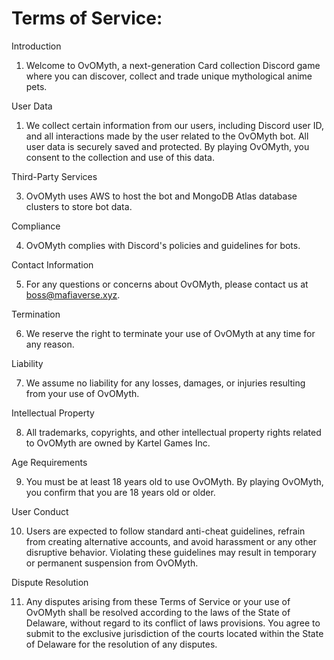 # Terms of Service:

Introduction

1. Welcome to OvOMyth, a next-generation Card collection Discord game where you can discover, collect and trade unique mythological anime pets. 

User Data



1. We collect certain information from our users, including Discord user ID, and all interactions made by the user related to the OvOMyth bot. All user data is securely saved and protected. By playing OvOMyth, you consent to the collection and use of this data.

Third-Party Services



3. OvOMyth uses AWS to host the bot and MongoDB Atlas database clusters to store bot data.

Compliance



4. OvOMyth complies with Discord's policies and guidelines for bots.

Contact Information



5. For any questions or concerns about OvOMyth, please contact us at boss@mafiaverse.xyz.

Termination



6. We reserve the right to terminate your use of OvOMyth at any time for any reason.

Liability



7. We assume no liability for any losses, damages, or injuries resulting from your use of OvOMyth.

Intellectual Property



8. All trademarks, copyrights, and other intellectual property rights related to OvOMyth are owned by Kartel Games Inc.

Age Requirements



9. You must be at least 18 years old to use OvOMyth. By playing OvOMyth, you confirm that you are 18 years old or older.

User Conduct



10. Users are expected to follow standard anti-cheat guidelines, refrain from creating alternative accounts, and avoid harassment or any other disruptive behavior. Violating these guidelines may result in temporary or permanent suspension from OvOMyth.

Dispute Resolution



11. Any disputes arising from these Terms of Service or your use of OvOMyth shall be resolved according to the laws of the State of Delaware, without regard to its conflict of laws provisions. You agree to submit to the exclusive jurisdiction of the courts located within the State of Delaware for the resolution of any disputes.


